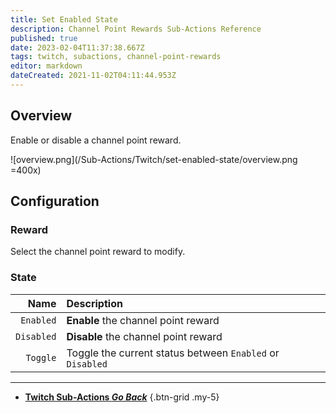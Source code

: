 ```yaml
---
title: Set Enabled State
description: Channel Point Rewards Sub-Actions Reference
published: true
date: 2023-02-04T11:37:38.667Z
tags: twitch, subactions, channel-point-rewards
editor: markdown
dateCreated: 2021-11-02T04:11:44.953Z
---
```


## Overview
Enable or disable a channel point reward.

![overview.png](/Sub-Actions/Twitch/set-enabled-state/overview.png =400x)

## Configuration
### Reward
Select the channel point reward to modify.

### State
Name | Description
----:|:------------
`Enabled` | **Enable** the channel point reward
`Disabled` | **Disable** the channel point reward
`Toggle` | Toggle the current status between `Enabled` or `Disabled`

---

- [<i class="mdi mdi-chevron-left"></i>**Twitch Sub-Actions *Go Back***](/Sub-Actions/Twitch)
{.btn-grid .my-5}